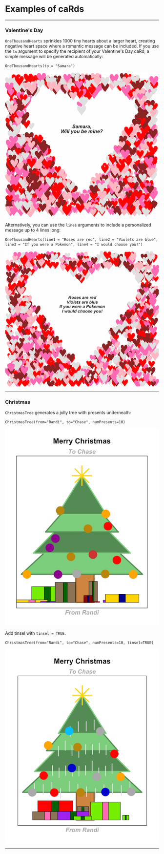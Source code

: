 # Examples of caRds

___

### Valentine's Day

`OneThousandHearts` sprinkles 1000 tiny hearts about a larger heart, creating negative heart space where a romantic message can be included. If you use the `to` argument to specify the recipient of your Valentine's Day caRd, a simple message will be generated automatically:

```
OneThousandHearts(to = "Samara")
```

![](./images/OneThousandHearts.png)

Alternatively, you can use the `lines` arguments to include a personalized message up to 4 lines long:

```
OneThousandHearts(line1 = "Roses are red", line2 = "Violets are blue", line3 = "If you were a Pokemon", line4 = "I would choose you!")
```

![](./images/OneThousandHeartsPoem.png)

___

### Christmas

`ChristmasTree` generates a jolly tree with presents underneath:

```
ChristmasTree(from="Randi", to="Chase", numPresents=10)
```

![](./images/ChristmasTree.png)

Add tinsel with `tinsel = TRUE`. 

```
ChristmasTree(from="Randi", to="Chase", numPresents=10, tinsel=TRUE)
```

![](./images/ChristmasTreeGaudy.png)

___

